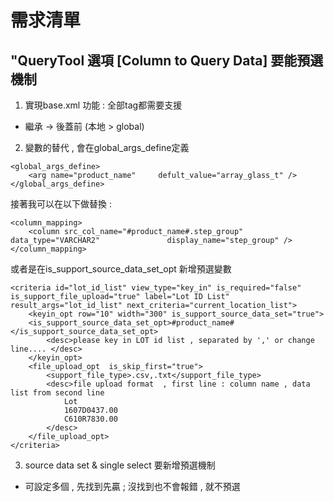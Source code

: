 # 需求清單

## "QueryTool 選項 \[Column to Query Data\] 要能預選機制

1. 實現base.xml 功能 : 全部tag都需要支援

* 繼承  -&gt;  後蓋前 \(本地  &gt;  global\)

2. 變數的替代 , 會在global\_args\_define定義

```markup
<global_args_define>
    <arg name="product_name"     defult_value="array_glass_t" />
</global_args_define>
```

接著我可以在以下做替換 :

```markup
<column_mapping>
	<column src_col_name="#product_name#.step_group"  			data_type="VARCHAR2" 	           display_name="step_group" />			
</column_mapping>
```

或者是在is\_support\_source\_data\_set\_opt 新增預選變數

```markup
<criteria id="lot_id_list" view_type="key_in" is_required="false" is_support_file_upload="true" label="Lot ID List" result_args="lot_id_list" next_criteria="current_location_list">
	<keyin_opt row="10" width="300" is_support_source_data_set="true">
	<is_support_source_data_set_opt>#product_name#</is_support_source_data_set_opt>
		<desc>please key in LOT id list , separated by ',' or change line.... </desc>
	</keyin_opt>						
	<file_upload_opt  is_skip_first="true">
		<support_file_type>.csv,.txt</support_file_type>
		<desc>file upload format  , first line : column name , data list from second line
			Lot
			1607D0437.00
			C610R7830.00
		</desc>
	</file_upload_opt>
</criteria>
```

3. source data set  &  single select 要新增預選機制 

* 可設定多個 , 先找到先贏 ; 沒找到也不會報錯 , 就不預選

